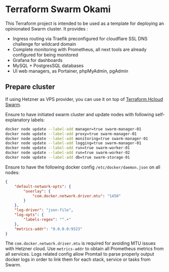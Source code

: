 # Terraform Swarm Okami

This Terraform project is intended to be used as a template for deploying an opinionated Swarm cluster. It provides :

* Ingress routing via Traefik preconfigured for cloudflare SSL DNS challenge for wildcard domain
* Complete monitoring with Prometheus, all next tools are already configured for being monitored
* Grafana for dashboards
* MySQL + PostgresSQL databases
* UI web managers, as Portainer, phpMyAdmin, pgAdmin

## Prepare cluster

If using Hetzner as VPS provider, you can use it on top of [Terraform Hcloud Swarm](https://github.com/okami101/terraform-hcloud-swarm).

Ensure to have initiated swarm cluster and update nodes with following self-explanatory labels:

```sh
docker node update --label-add manager=true swarm-manager-01
docker node update --label-add proxy=true swarm-manager-01
docker node update --label-add monitoring=true swarm-manager-01
docker node update --label-add logging=true swarm-manager-01
docker node update --label-add run=true swarm-worker-01
docker node update --label-add run=true swarm-worker-02
docker node update --label-add db=true swarm-storage-01
```

Ensure to have the following docker config `/etc/docker/daemon.json` on all nodes:

```json
{
    "default-network-opts": {
        "overlay": {
            "com.docker.network.driver.mtu": "1450"
        }
    },
    "log-driver": "json-file",
    "log-opts": {
        "labels-regex": "^.+"
    },
    "metrics-addr": "0.0.0.0:9323"
}
```

The `com.docker.network.driver.mtu` is required for avoiding MTU issues with Hetzner cloud. Use `metrics-addr` to obtain all Prometheus metrics from all services. Logs related config allow Promtail to parse properly output docker logs in order to link them for each stack, service or tasks from Swarm.
